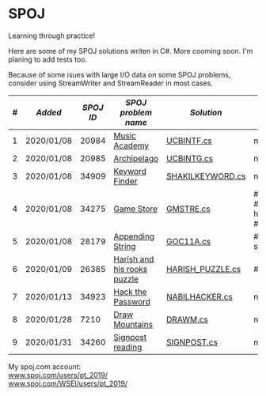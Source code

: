 # SPOJ
Learning through practice!

Here are some of my SPOJ solutions writen in C#. More cooming soon. I'm planing to add tests too.

Because of some isues with large I/O data on some SPOJ problems, consider using StreamWriter and StreamReader in most cases.


|___#___|___Added___|___SPOJ ID___|___SPOJ problem name___| ___Solution___|___Tags___|___Type of problem___|
|---|---|---|---|---|---|---|
|1|2020/01/08|20984|[Music Academy](http://www.spoj.com/problems/UCBINTF/)|[UCBINTF.cs](http://github.com/rach3fan/SPOJ/blob/master/Solutions/UCBINTF.cs)|no tags|Classical|
|2|2020/01/08|20985|[Archipelago](http://www.spoj.com/problems/UCBINTG/)|[UCBINTG.cs](http://github.com/rach3fan/SPOJ/blob/master/Solutions/UCBINTG.cs)|no tags|Classical|
|3|2020/01/08|34909|[Keyword Finder](http://www.spoj.com/problems/SHAKILKEYWORD/)|[SHAKILKEYWORD.cs](http://github.com/rach3fan/SPOJ/blob/master/Solutions/SHAKILKEYWORD.cs)|no tags|Classical|
|4|2020/01/08|34275|[Game Store](http://www.spoj.com/problems/GMSTRE/)|[GMSTRE.cs](http://github.com/rach3fan/SPOJ/blob/master/Solutions/GMSTRE.cs)|#greedy #ad-hoc-1 #adhoc|Classical|
|5|2020/01/08|28179|[Appending String](http://www.spoj.com/problems/GOC11A/)|[GOC11A.cs](http://github.com/rach3fan/SPOJ/blob/master/Solutions/GOC11A.cs)|#goc-s01e01|Classical|
|6|2020/01/09|26385|[Harish and his rooks puzzle](http://www.spoj.com/problems/HARISH_PUZZLE/)|[HARISH_PUZZLE.cs](http://github.com/rach3fan/SPOJ/blob/master/Solutions/HARISH_PUZZLE.cs)|#greedy|Classical|
|7|2020/01/13|34923|[Hack the Password](http://www.spoj.com/problems/NABILHACKER/)|[NABILHACKER.cs](http://github.com/rach3fan/SPOJ/blob/master/Solutions/NABILHACKER.cs)|no tags|Classical|
|8|2020/01/28|7210|[Draw Mountains](http://www.spoj.com/problems/DRAWM/)|[DRAWM.cs](http://github.com/rach3fan/SPOJ/blob/master/Solutions/DRAWM.cs)|no tags|Classical|
|9|2020/01/31|34260|[Signpost reading](http://www.spoj.com/problems/SIGNPOST/)|[SIGNPOST.cs](http://github.com/rach3fan/SPOJ/blob/master/Solutions/SIGNPOST.cs)|no tags|Classical|

My spoj.com account:<br />
www.spoj.com/users/pt_2019/<br />
www.spoj.com/WSEI/users/pt_2019/
